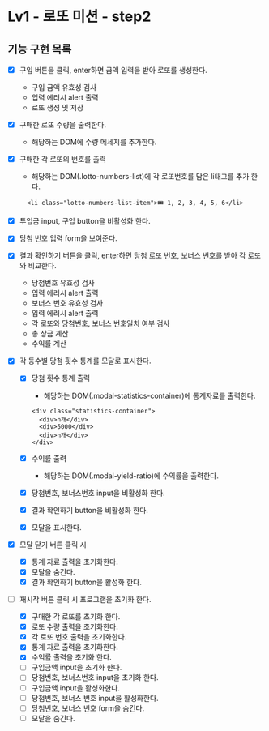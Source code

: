 # Lv1 - 로또 미션 - step2

## 기능 구현 목록

- [x] 구입 버튼을 클릭, enter하면 금액 입력을 받아 로또를 생성한다.

  - 구입 금액 유효성 검사
  - 입력 에러시 alert 출력
  - 로또 생성 및 저장

- [x] 구매한 로또 수량을 출력한다.

  - 해당하는 DOM에 수량 메세지를 추가한다.

- [x] 구매한 각 로또의 번호를 출력

  - 해당하는 DOM(.lotto-numbers-list)에 각 로또번호를 담은 li태그를 추가 한다.

  ```
    <li class="lotto-numbers-list-item">🎟️ 1, 2, 3, 4, 5, 6</li>
  ```

- [x] 투입금 input, 구입 button을 비활성화 한다.

- [x] 당첨 번호 입력 form을 보여준다.

- [x] 결과 확인하기 버튼을 클릭, enter하면 당첨 로또 번호, 보너스 번호를 받아 각 로또와 비교한다.

  - 당첨번호 유효성 검사
  - 입력 에러시 alert 출력
  - 보너스 번호 유효성 검사
  - 입력 에러시 alert 출력
  - 각 로또와 당첨번호, 보너스 번호일치 여부 검사
  - 총 상금 계산
  - 수익률 계산

- [x] 각 등수별 당첨 횟수 통계를 모달로 표시한다.

  - [x] 당첨 횟수 통계 출력

    - 해당하는 DOM(.modal-statistics-container)에 통계자료를 출력한다.

    ```
    <div class="statistics-container">
      <div>n개</div>
      <div>5000</div>
      <div>n개</div>
    </div>
    ```

  - [x] 수익률 출력

    - 해당하는 DOM(.modal-yield-ratio)에 수익률을 출력한다.

  - [x] 당첨번호, 보너스번호 input을 비활성화 한다.
  - [x] 결과 확인하기 button을 비활성화 한다.

  - [x] 모달을 표시한다.

- [x] 모달 닫기 버튼 클릭 시

  - [x] 통계 자료 출력을 초기화한다.
  - [x] 모달을 숨긴다.
  - [x] 결과 확인하기 button을 활성화 한다.

- [ ] 재시작 버튼 클릭 시 프로그램을 초기화 한다.
  - [x] 구매한 각 로또를 초기화 한다.
  - [x] 로또 수량 출력을 초기화한다.
  - [x] 각 로또 번호 출력을 초기화한다.
  - [x] 통계 자료 출력을 초기화한다.
  - [x] 수익률 출력을 초기화 한다.
  - [ ] 구입금액 input을 초기화 한다.
  - [ ] 당첨번호, 보너스번호 input을 초기화 한다.
  - [ ] 구입금액 input을 활성화한다.
  - [ ] 당첨번호, 보너스 번호 input을 활성화한다.
  - [ ] 당첨번호, 보너스 번호 form을 숨긴다.
  - [ ] 모달을 숨긴다.
